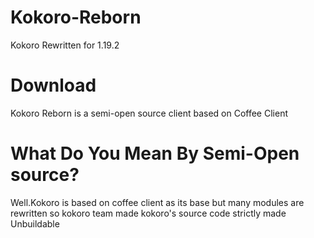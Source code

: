 # Kokoro-Reborn
Kokoro Rewritten for 1.19.2 

# Download

Kokoro Reborn is a semi-open source client based on Coffee Client 

# What Do You Mean By Semi-Open source?

Well.Kokoro is based on coffee client as its base but many modules are rewritten so kokoro team made kokoro's source code strictly 
made Unbuildable 
